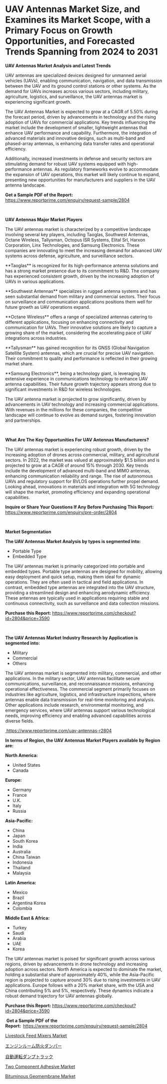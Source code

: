 <p><h1>UAV Antennas Market Size, and Examines its Market Scope, with a Primary Focus on Growth Opportunities, and Forecasted Trends Spanning from 2024 to 2031</h1></p><p><strong>UAV Antennas Market Analysis and Latest Trends</strong></p>
<p><p>UAV antennas are specialized devices designed for unmanned aerial vehicles (UAVs), enabling communication, navigation, and data transmission between the UAV and its ground control stations or other systems. As the demand for UAVs increases across various sectors, including military, agriculture, logistics, and surveillance, the UAV antennas market is experiencing significant growth. </p><p>The UAV Antennas Market is expected to grow at a CAGR of 5.50% during the forecast period, driven by advancements in technology and the rising adoption of UAVs for commercial applications. Key trends influencing the market include the development of smaller, lightweight antennas that enhance UAV performance and capability. Furthermore, the integration of advanced materials and innovative designs, such as multi-band and phased-array antennas, is enhancing data transfer rates and operational efficiency.</p><p>Additionally, increased investments in defense and security sectors are stimulating demand for robust UAV systems equipped with high-performance antennas. As regulatory frameworks evolve to accommodate the expansion of UAV operations, this market will likely continue to expand, presenting new opportunities for manufacturers and suppliers in the UAV antenna landscape.</p></p>
<p><strong>Get a Sample PDF of the Report:&nbsp;</strong> <a href="https://www.reportprime.com/enquiry/request-sample/2804">https://www.reportprime.com/enquiry/request-sample/2804</a></p>
<p>&nbsp;</p>
<p><strong>UAV Antennas Major Market Players</strong></p>
<p><p>The UAV antennas market is characterized by a competitive landscape involving several key players, including Taoglas, Southwest Antennas, Octane Wireless, Tallysman, Octopus ISR Systems, Elital Srl, Harxon Corporation, Linx Technologies, and Samsung Electronics. These companies are innovating to meet the increasing demand for advanced UAV systems across defense, agriculture, and surveillance sectors.</p><p>**Taoglas** is recognized for its high-performance antenna solutions and has a strong market presence due to its commitment to R&D. The company has experienced consistent growth, driven by the increasing adoption of UAVs in various applications. </p><p>**Southwest Antennas** specializes in rugged antenna systems and has seen substantial demand from military and commercial sectors. Their focus on surveillance and communication applications positions them well for future growth as UAV operations expand.</p><p>**Octane Wireless** offers a range of specialized antennas catering to different applications, focusing on enhancing connectivity and communication for UAVs. Their innovative solutions are likely to capture a growing share of the market, considering the accelerating pace of UAV integrations across industries.</p><p>**Tallysman** has gained recognition for its GNSS (Global Navigation Satellite System) antennas, which are crucial for precise UAV navigation. Their commitment to quality and performance is reflected in their growing market share.</p><p>**Samsung Electronics**, being a technology giant, is leveraging its extensive experience in communications technology to enhance UAV antenna capabilities. Their future growth trajectory appears strong due to significant investments in R&D for wireless technologies.</p><p>The UAV antenna market is projected to grow significantly, driven by advancements in UAV technology and increasing commercial applications. With revenues in the millions for these companies, the competitive landscape will continue to evolve as demand surges, fostering innovation and partnerships.</p></p>
<p>&nbsp;</p>
<p><strong>What Are The Key Opportunities For UAV Antennas Manufacturers?</strong></p>
<p><p>The UAV antennas market is experiencing robust growth, driven by the increasing adoption of drones across commercial, military, and agricultural sectors. In 2022, the market was valued at approximately $1.5 billion and is projected to grow at a CAGR of around 15% through 2030. Key trends include the development of advanced multi-band and MIMO antennas, enhancing communication reliability and range. The rise of autonomous UAVs and regulatory support for BVLOS operations further propel demand. Looking ahead, innovations in materials and integration with 5G technology will shape the market, promoting efficiency and expanding operational capabilities.</p></p>
<p><strong>Inquire or Share Your Questions If Any Before Purchasing This Report:</strong> <a href="https://www.reportprime.com/enquiry/pre-order/2804">https://www.reportprime.com/enquiry/pre-order/2804</a></p>
<p>&nbsp;</p>
<p><strong>Market Segmentation</strong></p>
<p><strong>The UAV Antennas Market Analysis by types is segmented into:</strong></p>
<p><ul><li>Portable Type</li><li>Embedded Type</li></ul></p>
<p><p>The UAV antennas market is primarily categorized into portable and embedded types. Portable type antennas are designed for mobility, allowing easy deployment and quick setup, making them ideal for dynamic operations. They are often used in tactical and field applications. In contrast, embedded type antennas are integrated into the UAV structure, providing a streamlined design and enhancing aerodynamic efficiency. These antennas are typically used in applications requiring stable and continuous connectivity, such as surveillance and data collection missions.</p></p>
<p><strong>Purchase this Report:&nbsp;</strong><a href="https://www.reportprime.com/checkout?id=2804&price=3590">https://www.reportprime.com/checkout?id=2804&price=3590</a></p>
<p>&nbsp;</p>
<p><strong>The UAV Antennas Market Industry Research by Application is segmented into:</strong></p>
<p><ul><li>Military</li><li>Commercial</li><li>Others</li></ul></p>
<p><p>The UAV antennas market is segmented into military, commercial, and other applications. In the military sector, UAV antennas facilitate secure communications, surveillance, and reconnaissance missions, enhancing operational effectiveness. The commercial segment primarily focuses on industries like agriculture, logistics, and infrastructure inspections, where antennas enable data transmission for real-time monitoring and analysis. Other applications include research, environmental monitoring, and emergency services, where UAV antennas support various technological needs, improving efficiency and enabling advanced capabilities across diverse fields.</p></p>
<p><a href="https://www.reportprime.com/uav-antennas-r2804">&nbsp;https://www.reportprime.com/uav-antennas-r2804</a></p>
<p><strong>In terms of Region, the UAV Antennas Market Players available by Region are:</strong></p>
<p>
    <p> <strong> North America: </strong>
        <ul>
            <li>United States</li>
            <li>Canada</li>
        </ul>
        </p> 
    <p> <strong> Europe: </strong>
        <ul>
            <li>Germany</li>
            <li>France</li>
            <li>U.K.</li>
            <li>Italy</li>
            <li>Russia</li>
        </ul>
        </p> 
    <p> <strong> Asia-Pacific: </strong>
        <ul>
            <li>China</li>
            <li>Japan</li>
            <li>South Korea</li>
            <li>India</li>
            <li>Australia</li>
            <li>China Taiwan</li>
            <li>Indonesia</li>
            <li>Thailand</li>
            <li>Malaysia</li>
        </ul>
        </p> 
    <p> <strong> Latin America: </strong>
        <ul>
            <li>Mexico</li>
            <li>Brazil</li>
            <li>Argentina Korea</li>
            <li>Colombia</li>
        </ul>
        </p> 
    <p> <strong> Middle East & Africa: </strong>
        <ul>
            <li>Turkey</li>
            <li>Saudi</li>
            <li>Arabia</li>
            <li>UAE</li>
            <li>Korea</li>
        </ul>
    </p>
    </p>
<p><p>The UAV antennas market is poised for significant growth across various regions, driven by advancements in drone technology and increasing adoption across sectors. North America is expected to dominate the market, holding a substantial share of approximately 40%, while the Asia-Pacific region is projected to capture around 30% due to rising investments in UAV applications. Europe follows with a 20% market share, with the USA and China contributing 5% and 5%, respectively. These dynamics indicate a robust demand trajectory for UAV antennas globally.</p></p>
<p><strong>Purchase this Report: </strong><a href="https://www.reportprime.com/checkout?id=2804&price=3590">https://www.reportprime.com/checkout?id=2804&price=3590</a></p>
<p>&nbsp;<strong>Get a Sample PDF of the Report:&nbsp;&nbsp;</strong><a href="https://www.reportprime.com/enquiry/request-sample/2804">https://www.reportprime.com/enquiry/request-sample/2804</a></p>
<p><strong></strong></p>
<p><p><a href="https://medium.com/@caraleeh23/this-report-aims-to-provide-a-comprehensive-presentation-of-the-global-market-for-livestock-feed-684992d5dea4">Livestock Feed Mixers Market</a></p><p><a href="https://medium.com/@sashabeier2023/engine-room-fire-damper-market-%E3%81%AE%E3%82%B0%E3%83%AD%E3%83%BC%E3%83%90%E3%83%AB%E5%B8%82%E5%A0%B4%E6%A6%82%E8%A6%81%E3%81%AF-%E4%B8%96%E7%95%8C%E3%81%8A%E3%82%88%E3%81%B3%E4%B8%BB%E8%A6%81%E5%B8%82%E5%A0%B4%E3%81%AB%E3%81%8A%E3%81%91%E3%82%8B%E6%A5%AD%E7%95%8C%E3%81%AB%E5%BD%B1%E9%9F%BF%E3%82%92%E4%B8%8E%E3%81%88%E3%82%8B%E4%B8%BB%E8%A6%81%E3%81%AA%E3%83%88%E3%83%AC%E3%83%B3%E3%83%89%E3%81%AB%E3%81%A4%E3%81%84%E3%81%A6-%E7%8B%AC%E8%87%AA%E3%81%AE%E8%A6%96%E7%82%B9%E3%82%92%E6%8F%90%E4%BE%9B%E3%81%97%E3%81%BE%E3%81%99-63b63c6fcdec">エンジンルーム防火ダンパー</a></p><p><a href="https://medium.com/@sashabeier2023/self-driving-dump-truck-market-%E3%81%AE%E3%82%B0%E3%83%AD%E3%83%BC%E3%83%90%E3%83%AB%E5%B8%82%E5%A0%B4%E6%A6%82%E8%A6%81%E3%81%AF-%E4%B8%96%E7%95%8C%E3%81%8A%E3%82%88%E3%81%B3%E4%B8%BB%E8%A6%81%E5%B8%82%E5%A0%B4%E3%81%AB%E3%81%8A%E3%81%91%E3%82%8B%E6%A5%AD%E7%95%8C%E3%81%AB%E5%BD%B1%E9%9F%BF%E3%82%92%E4%B8%8E%E3%81%88%E3%82%8B%E4%B8%BB%E8%A6%81%E3%81%AA%E3%83%88%E3%83%AC%E3%83%B3%E3%83%89%E3%81%AB%E3%81%A4%E3%81%84%E3%81%A6-%E7%8B%AC%E8%87%AA%E3%81%AE%E8%A6%96%E7%82%B9%E3%82%92%E6%8F%90%E4%BE%9B%E3%81%97%E3%81%BE%E3%81%99-d36e6944ecc1">自動運転ダンプトラック</a></p><p><a href="https://issuu.com/reportprime-2/docs/two-component-adhesive-market-size-_9635994b38583f">Two Component Adhesive Market</a></p><p><a href="https://medium.com/@anne.mitchell45476/the-bituminous-geomembrane-market-decisions-are-mostly-driven-by-resource-optimization-and-606248d37c22">Bituminous Geomembrane Market</a></p></p>